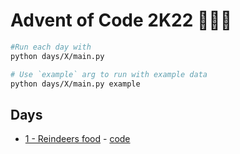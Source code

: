 # Advent of Code 2K22 🎅🦌🎄

```sh
#Run each day with 
python days/X/main.py

# Use `example` arg to run with example data
python days/X/main.py example
```

## Days

- [1 - Reindeers food](https://adventofcode.com/2022/day/1) - [code](/days/1/main.py)

